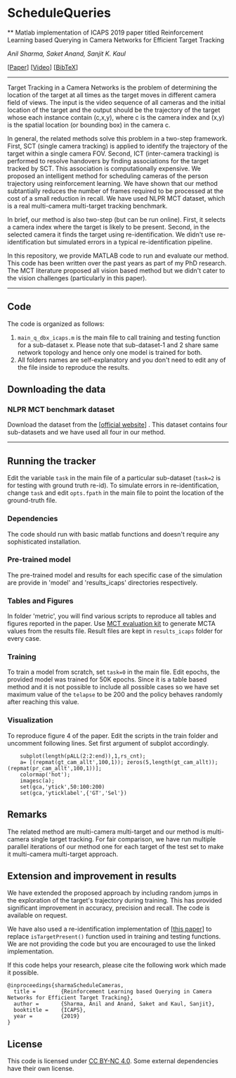 
# ScheduleQueries
** Matlab implementation of ICAPS 2019 paper titled Reinforcement Learning based Querying in Camera Networks for Efficient Target Tracking

_Anil Sharma, Saket Anand, Sanjit K. Kaul_

[[Paper](https://www.iiitd.edu.in/~anils/)] [[Video](https://www.youtube.com/watch?v=Yn0AVk7wEyI&feature=youtu.be)] [[BibTeX](#Citing)]

---
Target Tracking in a Camera Networks is the problem of determining the location of the target at all times as the target moves in different camera field of views. The input is the video sequence  of all cameras and the initial location of the target and the output should be the trajectory of the target whose each instance contain (c,x,y), where c is the camera index and (x,y) is the spatial location (or bounding box) in the camera c. 

In general, the related methods solve this problem in a two-step framework. First, SCT (single camera tracking) is applied to identify the trajectory of the target within a single camera FOV. Second, ICT (inter-camera tracking) is performed to resolve handovers by finding associations for the target tracked by SCT. This association is computationally expensive. We proposed an intelligent method for scheduling cameras of the person trajectory using reinforcement learning. We have shown that our method subtantially reduces the number of frames required to be processed at the cost of a small reduction in recall. We have used NLPR MCT dataset, which is a real multi-camera multi-target tracking benchmark. 

In brief, our method is also two-step (but can be run online). First, it selects a camera index where the target is likely to be present. Second, in the selected camera it finds the target using re-identification. We didn't use re-identification but simulated errors in a typical re-identification pipeline.

In this repository, we provide MATLAB code to run and evaluate our method. This code has been written over the past years as part of my PhD research. The MCT literature proposed all vision based method but we didn't cater to the vision challenges (particularly in this paper).

---

## Code

The code is organized as follows:
1. ```main_q_dbx_icaps.m``` is the main file to call training and testing function for a sub-dataset x. Please note that sub-dataset-1 and 2 share same network topology and hence only one model is trained for both. 
2. All folders names are self-explanatory and you don't need to edit any of the file inside to reproduce the results.

## Downloading the data

### NLPR MCT benchmark dataset

Download the dataset from the [[official website](http://mct.idealtest.org/Datasets.html)] . This dataset contains four sub-datasets and we have used all four in our method.

---

## Running the tracker

Edit the variable ```task``` in the main file of a particular sub-dataset (```task=2``` is for testing with ground truth re-id). To simulate errors in re-identification, change ```task``` and edit ```opts.fpath``` in the main file to point the location of the ground-truth file.


### Dependencies

The code should run with basic matlab functions and doesn't require any sophisticated installation. 

### Pre-trained model

The pre-trained model and results for each specific case of the simulation are provide in 'model' and 'results_icaps' directories respectively. 

### Tables and Figures
In folder 'metric', you will find various scripts to reproduce all tables and figures reported in the paper. Use [MCT evaluation kit](http://mct.idealtest.org/Datasets.html) to generate MCTA values from the results file. Result files are kept in ```results_icaps``` folder for every case. 


### Training

To train a model from scratch, set ```task=0``` in the main file. Edit epochs, the provided model was trained for 50K epochs. Since it is a table based method and it is not possible to include all possible cases so we have set maximum value of the ```telapse``` to be 200 and the policy behaves randomly after reaching this value.

### Visualization

To reproduce figure 4 of the paper. Edit the scripts in the train folder and uncomment following lines. Set first argument of subplot accordingly. 
```
    subplot(length(pALL(2:2:end)),1,rs_cnt);
    a= [(repmat(gt_cam_allt',100,1)); zeros(5,length(gt_cam_allt)); (repmat(pr_cam_allt',100,1))];
    colormap('hot');
    imagesc(a);
    set(gca,'ytick',50:100:200)
    set(gca,'yticklabel',{'GT','Sel'})

```


## Remarks

The related method are multi-camera multi-target and our method is multi-camera single target tracking. For fair comparison, we have run multiple parallel iterations of our method one for each target of the test set to make it multi-camera multi-target approach.


## Extension and improvement in results

We have extended the proposed approach by including random jumps in the exploration of the target's trajectory during training. This has provided significant improvement in accuracy, precision and recall. The code is available on request. 

We have also used a re-identification implementation  of [[this paper](https://github.com/layumi/Person_reID_baseline_matconvnet)] to replace ```isTargetPresent()``` function used in training and testing functions. We are not providing the code but you are encouraged to use the linked implementation. 


If this code helps your research, please cite the following work which made it possible.

```
@inproceedings{sharmaScheduleCameras,
  title =        {Reinforcement Learning based Querying in Camera Networks for Efficient Target Tracking},
  author =       {Sharma, Anil and Anand, Saket and Kaul, Sanjit},
  booktitle =    {ICAPS},
  year =         {2019}
}

```

## License

This code is licensed under [CC BY-NC 4.0](https://creativecommons.org/licenses/by-nc/4.0/). Some external dependencies have their own license.

